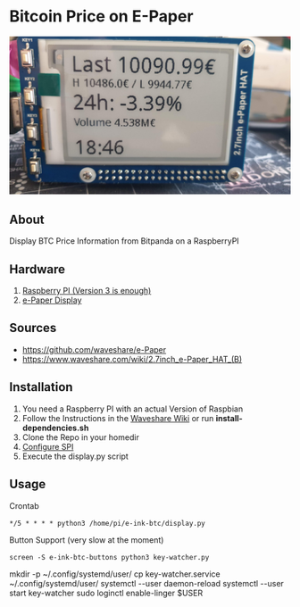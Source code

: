 # Bitcoin Price on E-Paper
![Example Image](/pic/20200818_174441.jpg)

## About 
Display BTC Price Information from Bitpanda on a RaspberryPI


## Hardware
1. [Raspberry PI (Version 3 is enough)](https://amzn.to/3aCpsph)
2. [e-Paper Display](https://amzn.to/3aA24IZ)

## Sources
- https://github.com/waveshare/e-Paper
- https://www.waveshare.com/wiki/2.7inch_e-Paper_HAT_(B)

## Installation
1. You need a Raspberry PI with an actual Version of Raspbian
2. Follow the Instructions in the [Waveshare Wiki](https://www.waveshare.com/wiki/2.7inch_e-Paper_HAT_(B)) or run **install-dependencies.sh**
3. Clone the Repo in your homedir
4. [Configure SPI](https://www.raspberrypi-spy.co.uk/2014/08/enabling-the-spi-interface-on-the-raspberry-pi/)
5. Execute the display.py script

## Usage
Crontab
```
*/5 * * * * python3 /home/pi/e-ink-btc/display.py
```

Button Support (very slow at the moment)
```
screen -S e-ink-btc-buttons python3 key-watcher.py

``````
mkdir -p  ~/.config/systemd/user/
cp key-watcher.service  ~/.config/systemd/user/
systemctl --user daemon-reload
systemctl --user start key-watcher
sudo loginctl enable-linger $USER
```

